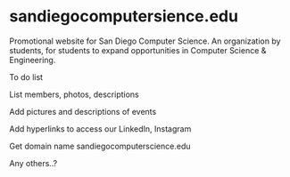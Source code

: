 # sandiegocomputersience.edu
Promotional website for San Diego Computer Science. An organization by students, for students to expand opportunities in Computer Science &amp; Engineering.

To do list

List members, photos, descriptions

Add pictures and descriptions of events

Add hyperlinks to access our LinkedIn, Instagram

Get domain name sandiegocomputerscience.edu


Any others..?
